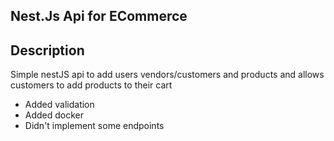 ## Nest.Js Api for ECommerce

## Description

Simple nestJS api to add users vendors/customers and products and allows customers to add products to their cart

- Added validation
- Added docker
- Didn't implement some endpoints
